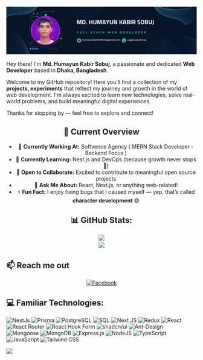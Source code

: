 ![Profile Image](/src/Banner.png)

Hey there! I'm **Md. Humayun Kabir Sobuj**, a passionate and dedicated **Web Developer** based in **Dhaka, Bangladesh**.

Welcome to my GitHub repository! Here you'll find a collection of my **projects, experiments** that reflect my journey and growth in the world of web development. I'm always excited to learn new technologies, solve real-world problems, and build meaningful digital experiences.

Thanks for stopping by — feel free to explore and connect!

<div align="center">

## 💫 Current Overview

- 🔭 **Currently Working At:** Softvence Agency ( MERN Stack Developer - Backend Focus )
- 🌱 **Currently Learning:** Nest.js and DevOps (because growth never stops 🚀)
- 🤝 **Open to Collaborate:** Excited to contribute to meaningful open source projects
- 💬 **Ask Me About:** React, Next.js, or anything web-related!
- ⚡ **Fun Fact:** I enjoy fixing bugs that I caused myself — yep, that’s called **character development** 😄

## 📊 GitHub Stats:

![](https://nirzak-streak-stats.vercel.app/?user=humayun506034&theme=merko&hide_border=false)<br/>
![](https://github-readme-stats.vercel.app/api/top-langs/?username=humayun506034&theme=merko&hide_border=false&include_all_commits=true&count_private=true&layout=compact)

</div>

## :mailbox: Reach me out

<p align="center">
  
  <a href="https://www.facebook.com/md.humayunkabirsobuj506034">
    <img height="50" src="/src/Facebook.png" alt="Facebook" />
  </a>
  
</p>

## 💻 Familiar Technologies:

![NestJs](https://img.shields.io/badge/Nestjs-0C344B.svg?style=for-the-badge&logo=nestjs&logoColor=white)
![Prisma](https://img.shields.io/badge/Prisma-0C344B.svg?style=for-the-badge&logo=prisma&logoColor=white) ![PostgreSQL](https://img.shields.io/badge/PostgreSQL-4169E1.svg?style=for-the-badge&logo=postgresql&logoColor=white) ![SQL](https://img.shields.io/badge/SQL-4479A1.svg?style=for-the-badge&logo=sql&logoColor=white) ![Next JS](https://img.shields.io/badge/Next-black?style=for-the-badge&logo=next.js&logoColor=white) ![Redux](https://img.shields.io/badge/redux-%23593d88.svg?style=for-the-badge&logo=redux&logoColor=white) ![React](https://img.shields.io/badge/react-%2320232a.svg?style=for-the-badge&logo=react&logoColor=%2361DAFB) ![React Router](https://img.shields.io/badge/React_Router-CA4245?style=for-the-badge&logo=react-router&logoColor=white) ![React Hook Form](https://img.shields.io/badge/React%20Hook%20Form-%23EC5990.svg?style=for-the-badge&logo=reacthookform&logoColor=white) ![shadcn/ui](https://img.shields.io/badge/shadcn/ui-111827.svg?style=for-the-badge&logo=none&logoColor=white) ![Ant-Design](https://img.shields.io/badge/-AntDesign-%230170FE?style=for-the-badge&logo=ant-design&logoColor=white) ![Mongoose](https://img.shields.io/badge/Mongoose-880000.svg?style=for-the-badge&logo=mongoose&logoColor=white) ![MongoDB](https://img.shields.io/badge/MongoDB-47A248.svg?style=for-the-badge&logo=mongodb&logoColor=white) ![Express.js](https://img.shields.io/badge/Express.js-000000.svg?style=for-the-badge) ![NodeJS](https://img.shields.io/badge/Node.js-339933.svg?style=for-the-badge&logo=nodejs&logoColor=white) ![TypeScript](https://img.shields.io/badge/TypeScript-3178C6.svg?style=for-the-badge&logo=typescript&logoColor=white) ![JavaScript](https://img.shields.io/badge/JavaScript-F7DF1E.svg?style=for-the-badge&logo=javascript&logoColor=black) ![Tailwind CSS](https://img.shields.io/badge/Tailwind_CSS-06B6D4.svg?style=for-the-badge&logo=tailwind-css&logoColor=white)


[![](https://visitcount.itsvg.in/api?id=apurbopaul131&icon=0&color=0)](https://visitcount.itsvg.in)
